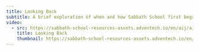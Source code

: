 ```yaml
---
title: Looking Back
subtitle: A brief exploration of when and how Sabbath School first began and why it’s important to consider where we’ve come from.
video:
  - src: https://sabbath-school-resources-assets.adventech.io/en/aij/aij-training-videos/assets/en-aij-looking-back.mp4
    title: Looking Back
    thumbnail: https://sabbath-school-resources-assets.adventech.io/en/aij/aij-training-videos/assets/en-aij-looking-back.webp
---
```

